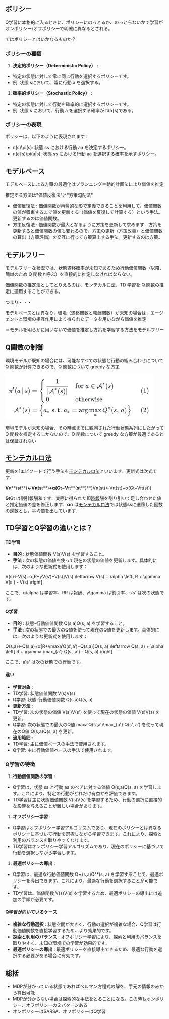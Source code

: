 ## ポリシー

Q学習に本格的に入るときに、ポリシーにのっとるか、のっとらないかで学習がオンポリシー/オフポリシーで明確に異なるとされる。

ではポリシーとはいかなるものか？

### ポリシーの種類

1. **決定的ポリシー（Deterministic Policy）** :

* 特定の状態に対して常に同じ行動を選択するポリシーです。
* 例: 状態 sにおいて、常に行動 a を選択する。

1. **確率的ポリシー（Stochastic Policy）** :

* 特定の状態に対して行動を確率的に選択するポリシーです。
* 例: 状態 s において、行動 a を選択する確率が π(a∣s)である。

### ポリシーの表現

ポリシーは、以下のように表現されます：

* π(s)\pi(s): 状態 ss における行動 aa を決定するポリシー。
* π(a∣s)\pi(a|s): 状態 ss における行動 aa を選択する確率を示すポリシー。

## モデルベース

モデルベースによる方策の最適化はプランニング＝動的計画法により価値を推定

推定する方法は"価値反復法"と"方策勾配法"

- 価値反復法 : 価値関数が[再帰](http://d.hatena.ne.jp/keyword/%BA%C6%B5%A2)的な形で定義できることを利用して，価値関数の値が収束するまで値を更新する（価値を反復して計算する）という手法。更新するのは価値関数。
- 方策反復法 : 価値関数が最大となるように方策を更新して求めます．方策を更新すると価値関数の値も変わるので，方策の更新（方策改善）と価値関数の算出（方策評価）を交互に行って方策算出する手法。更新するのは方策。

## モデルフリー

モデルフリーな状況では、状態遷移確率が未知であるため行動価値関数（以降、簡単のため Q 関数と呼ぶ）を直接的に推定しなければならない。

価値関数の推定法としてとりえるのは、モンテカルロ法、TD 学習を Q 関数の推定に適用することができる。

つまり・・・

モデルベースとは異なり，環境（遷移関数と報酬関数）が未知の場合は，エージェントと環境の相互作用により得られたデータを用いながら価値を推定

＝モデルを明らかに用いないで価値を推定し方策を学習する方法をモデルフリー

## Q関数の制御

環境モデルが既知の場合には、可能なすべての状態と行動の組み合わせについて Q 関数が計算できるので、Q 関数について greedy な方策

![1732573203149](image/3_q-learning/1732573203149.png)

環境モデルが未知の場合、その時点までに観測された行動状態系列にしたがって Q 関数を推定するしかないので、Q 関数について greedy な方策が最適であるとは保証されない

## [モンテカルロ法](http://d.hatena.ne.jp/keyword/%A5%E2%A5%F3%A5%C6%A5%AB%A5%EB%A5%ED%CB%A1)

更新を1エピソードで行う手法を[モンテカルロ法](http://d.hatena.ne.jp/keyword/%A5%E2%A5%F3%A5%C6%A5%AB%A5%EB%A5%ED%CB%A1)といいます．更新式は次式です．

**V**π**(**s**t**)**←**V**π**(**s**t**)**+**α**(**G**t**−**V**π**(**s**t**)**)Vπ(st)←Vπ(st)+α(Gt−Vπ(st))

**G**tGt は割引報酬和です．実際に得られた即[時報](http://d.hatena.ne.jp/keyword/%BB%FE%CA%F3)酬を割り引いて足し合わせた値と推定価値の差を修正します．**α**α は[モンテカルロ法](http://d.hatena.ne.jp/keyword/%A5%E2%A5%F3%A5%C6%A5%AB%A5%EB%A5%ED%CB%A1)では状態**s**sに遷移した回数の逆数とし，平均値を出しています．

## TD学習とQ学習の違いとは？

#### TD学習

* **目的** : 状態価値関数 V(s)V(s) を学習すること。
* **手法** : 次の状態の価値を使って現在の状態の価値を更新します。具体的には、次のような更新式を使用します：

V(s)←V(s)+α[R+γV(s′)−V(s)]V(s) \leftarrow V(s) + \alpha \left[ R + \gamma V(s') - V(s) \right]

ここで、α\alpha は学習率、RR は報酬、γ\gamma は割引率、s′s' は次の状態です。

#### Q学習

* **目的** : 状態-行動価値関数 Q(s,a)Q(s, a) を学習すること。
* **手法** : 次の状態での最大のQ値を使って現在のQ値を更新します。具体的には、次のような更新式を使用します：

Q(s,a)←Q(s,a)+α[R+γmax⁡a′Q(s′,a′)−Q(s,a)]Q(s, a) \leftarrow Q(s, a) + \alpha \left[ R + \gamma \max_{a'} Q(s', a') - Q(s, a) \right]

ここで、a′a' は次の状態での行動です。

#### 違い

* **学習対象** :
* TD学習: 状態価値関数 V(s)V(s)
* Q学習: 状態-行動価値関数 Q(s,a)Q(s, a)
* **更新方法** :
* TD学習: 次の状態の価値 V(s′)V(s') を使って現在の状態の価値 V(s)V(s) を更新。
* Q学習: 次の状態での最大のQ値 max⁡a′Q(s′,a′)\max_{a'} Q(s', a') を使って現在のQ値 Q(s,a)Q(s, a) を更新。
* **適用範囲** :
* TD学習: 主に価値ベースの手法で使用されます。
* Q学習: 主に行動価値ベースの手法で使用されます。

### Q学習の特徴

1. **行動価値関数の学習** :

* Q学習は、状態 ss と行動 aa のペアに対する価値 Q(s,a)Q(s, a) を学習します。これにより、特定の行動がどれだけ有益かを評価できます。
* TD学習は主に状態価値関数 V(s)V(s) を学習するため、行動の選択に直接的な影響を与えることが難しい場合があります。

1. **オフポリシー学習** :

* Q学習はオフポリシー学習アルゴリズムであり、現在のポリシーとは異なるポリシーに基づいて行動を選択しながら学習できます。これにより、探索と利用のバランスを取りやすくなります。
* TD学習はオンポリシー学習アルゴリズムであり、現在のポリシーに基づいて行動を選択しながら学習します。

1. **最適ポリシーの導出** :

* Q学習は、最適な行動価値関数 Q∗(s,a)Q^*(s, a) を学習することで、最適ポリシーを導出できます。これにより、最適な行動を選択することが可能です。
* TD学習は、価値関数 V(s)V(s) を学習するため、最適ポリシーの導出には追加の手順が必要です。

#### Q学習が向いているケース

* **複雑な行動選択** : 状態空間が大きく、行動の選択が複雑な場合、Q学習は行動価値関数を直接学習するため、より効果的です。
* **探索と利用のバランス** : オフポリシー学習により、探索と利用のバランスを取りやすく、未知の環境での学習が効果的です。
* **最適ポリシーの導出** : 最適ポリシーを直接導出できるため、最適な行動を選択する必要がある場合に有効です。

## 総括

- MDPが分かっている状態であればベルマン方程式の解を、手元の情報のみから算出可能
- MDPが分からない場合は探索的な手法をとることになる。この時もオンポリシー、オフポリシーの２パターンある
- オンポリシーはSARSA、オフポリシーはQ学習
